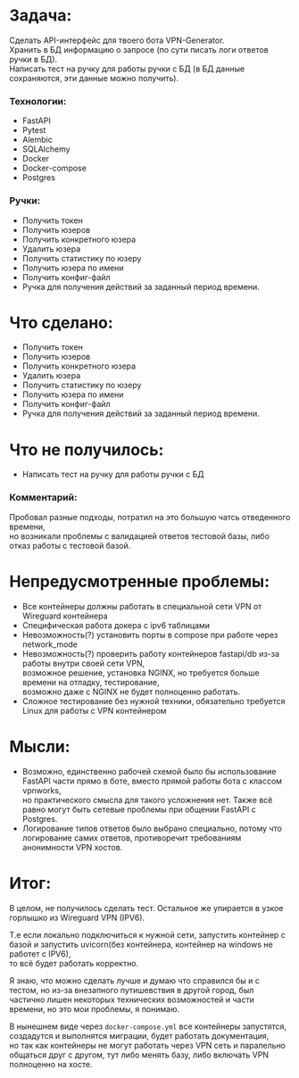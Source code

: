 # Задача:
Сделать API-интерфейс для твоего бота VPN-Generator.  
Хранить в БД информацию о запросе (по сути писать логи ответов ручки в БД).  
Написать тест на ручку для работы ручки с БД (в БД данные сохраняются, эти данные можно получить).

### Технологии:
* FastAPI
* Pytest
* Alembic
* SQLAlchemy
* Docker
* Docker-compose
* Postgres

### Ручки:
* Получить токен
* Получить юзеров
* Получить конкретного юзера
* Удалить юзера
* Получить статистику по юзеру
* Получить юзера по имени
* Получить конфиг-файл
* Ручка для получения действий за заданный период времени.

# Что сделано:
* Получить токен
* Получить юзеров
* Получить конкретного юзера
* Удалить юзера
* Получить статистику по юзеру
* Получить юзера по имени
* Получить конфиг-файл
* Ручка для получения действий за заданный период времени.

# Что не получилось:
* Написать тест на ручку для работы ручки с БД  

### Комментарий:
Пробовал разные подходы, потратил на это большую чатсь отведенного времени,  
но возникали проблемы с валидацией ответов тестовой базы, либо отказ работы с тестовой базой.

# Непредусмотренные проблемы:
* Все контейнеры должны работать в специальной сети VPN от Wireguard контейнера
* Специфическая работа докера с ipv6 таблицами
* Невозможность(?) установить порты в compose при работе через network_mode
* Невозможность(?) проверить работу контейнеров fastapi/db из-за работы внутри своей сети VPN,  
 возможное решение, установка NGINX, но требуется больше времени на отладку, тестирование,  
 возможно даже с NGINX не будет полноценно работать.
* Сложное тестирование без нужной техники, обязательно требуется Linux для работы с VPN контейнером

# Мысли:
* Возможно, единственно рабочей схемой было бы использование FastAPI части прямо в боте, вместо прямой работы бота с классом vpnworks,  
 но практического смысла для такого усложнения нет. Также всё равно могут быть сетевые проблемы при общении FastAPI с Postgres.
* Логирование типов ответов было выбрано специально, потому что логирование самих ответов, противоречит требованиям анонимности VPN хостов.

# Итог:
В целом, не получилось сделать тест. Остальное же упирается в узкое горлышко из Wireguard VPN (IPV6).  

Т.е если локально подключиться к нужной сети, запустить контейнер с базой и запустить uvicorn(без контейнера, контейнер на windows не работет с IPV6),  
то всё будет работать корректно.  

Я знаю, что можно сделать лучше и думаю что справился бы и с тестом, но из-за внезапного путишевствия в другой город, был частично лишен некоторых технических возможностей и части времени, но это мои проблемы, я понимаю.  

В нынешнем виде через `docker-compose.yml` все контейнеры запустятся, создадутся и выполнятся миграции, будет работать документация,  
но так как контейнеры не могут работать через VPN сеть и паралельно общаться друг с другом, тут либо менять базу, либо включать VPN полноценно на хосте.